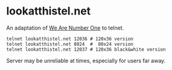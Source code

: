 lookatthistel.net
=================

An adaptation of [We Are Number
One](https://www.youtube.com/watch?v=PfYnvDL0Qcw) to telnet.

```
telnet lookatthistel.net 12036 # 120x36 version
telnet lookatthistel.net 8024  #  80x24 version
telnet lookatthistel.net 12037 # 120x36 black&white version
```

Server may be unreliable at times, especially for users far away.
